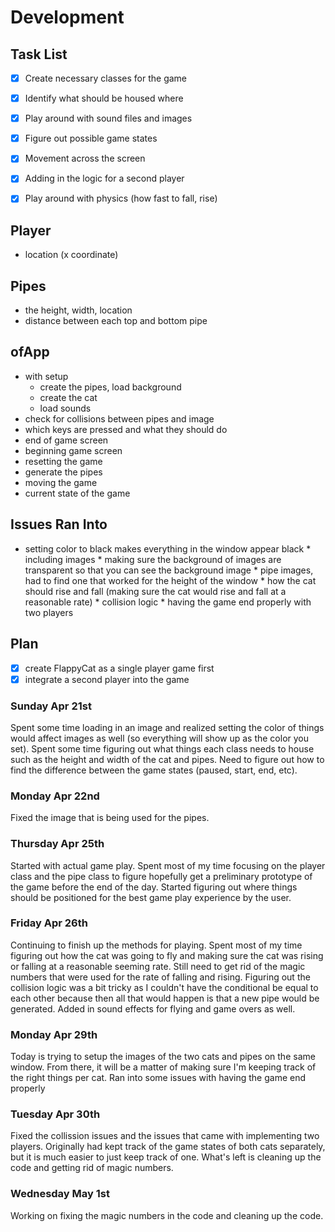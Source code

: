 # Development

## Task List
- [x] Create necessary classes for the game
- [x] Identify what should be housed where
- [x] Play around with sound files and images
- [x] Figure out possible game states
- [x] Movement across the screen
- [x] Adding in the logic for a second player
- [x] Play around with physics (how fast to fall, rise)


## Player
 * location (x coordinate)
 
 ## Pipes
  * the height, width, location
  * distance between each top and bottom pipe
 

## ofApp
  * with setup
    * create the pipes, load background
    * create the cat 
    * load sounds 
  * check for collisions between pipes and image
  * which keys are pressed and what they should do
  * end of game screen
  * beginning game screen
  * resetting the game
  * generate the pipes
  * moving the game
  * current state of the game
  
  ## Issues Ran Into
   * setting color to black makes everything in the window appear black
    * including images
    * making sure the background of images are transparent so that you can see the background image
    * pipe images, had to find one that worked for the height of the window
    * how the cat should rise and fall (making sure the cat would rise and fall at a reasonable rate)
    * collision logic 
    * having the game end properly with two players

## Plan
- [x] create FlappyCat as a single player game first
- [x] integrate a second player into the game

### Sunday Apr 21st
Spent some time loading in an image and realized setting the color of things would affect images as well (so everything will show up as the color you set). Spent some time figuring out what things each class needs to house such as the height and width of the cat and pipes. Need to figure out how to find the  difference between the game states (paused, start, end, etc).

### Monday Apr 22nd
Fixed the image that is being used for the pipes. 

### Thursday Apr 25th
Started with actual game play. Spent most of my time focusing on the player class and the pipe class to figure hopefully get a preliminary prototype of the game before the end of the day. Started figuring out where things should be positioned for the best game play experience by the user.

### Friday Apr 26th
Continuing to finish up the methods for playing.  Spent most of my time figuring out how the cat was going to fly and making sure the cat was rising or falling at a reasonable seeming rate. Still need to get rid of the magic numbers that were used for the rate of falling and rising. Figuring out the collision logic was a bit tricky as I couldn't have the conditional be equal to each other because then all that would happen is that a new pipe would be generated. Added in sound effects for flying and game overs as well.

### Monday Apr 29th
Today is trying to setup the images of the two cats and pipes on the same window. From there, it will be a matter of making sure I'm keeping track of the right things per cat. Ran into some issues with having the game end properly

### Tuesday Apr 30th
Fixed the collission issues and the issues that came with implementing two players. Originally had kept track of the game states of both cats separately, but it is much easier to just keep track of one. What's left is cleaning up the code and getting rid of magic numbers. 

### Wednesday May 1st
Working on fixing the magic numbers in the code and cleaning up the code. 

